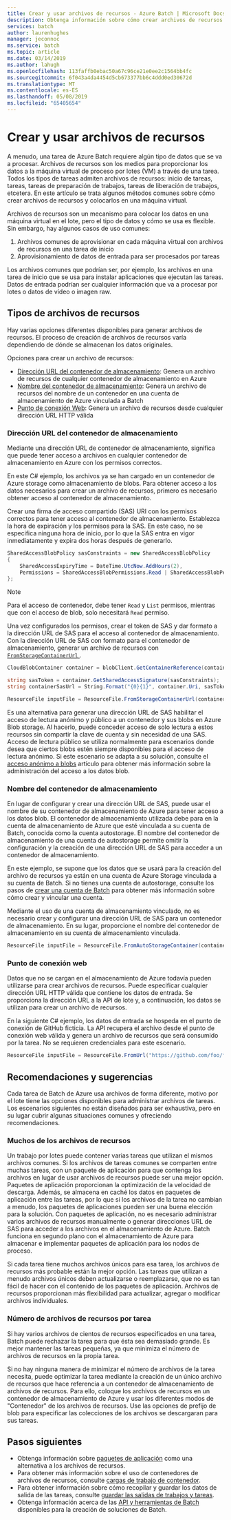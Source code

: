 ```yaml
---
title: Crear y usar archivos de recursos - Azure Batch | Microsoft Docs
description: Obtenga información sobre cómo crear archivos de recursos de Azure Batch desde diversos orígenes de entrada.
services: batch
author: laurenhughes
manager: jeconnoc
ms.service: batch
ms.topic: article
ms.date: 03/14/2019
ms.author: lahugh
ms.openlocfilehash: 113faffb0ebac50a67c96ce21e0ee2c1564bb4fc
ms.sourcegitcommit: 6f043a4da4454d5cb673377bb6c4ddd0ed30672d
ms.translationtype: MT
ms.contentlocale: es-ES
ms.lasthandoff: 05/08/2019
ms.locfileid: "65405654"
---
```

# <a name="creating-and-using-resource-files"></a>Crear y usar archivos de recursos

A menudo, una tarea de Azure Batch requiere algún tipo de datos que se va a procesar. Archivos de recursos son los medios para proporcionar los datos a la máquina virtual de proceso por lotes (VM) a través de una tarea. Todos los tipos de tareas admiten archivos de recursos: inicio de tareas, tareas, tareas de preparación de trabajos, tareas de liberación de trabajos, etcetera. En este artículo se trata algunos métodos comunes sobre cómo crear archivos de recursos y colocarlos en una máquina virtual.  

Archivos de recursos son un mecanismo para colocar los datos en una máquina virtual en el lote, pero el tipo de datos y cómo se usa es flexible. Sin embargo, hay algunos casos de uso comunes:

1. Archivos comunes de aprovisionar en cada máquina virtual con archivos de recursos en una tarea de inicio
1. Aprovisionamiento de datos de entrada para ser procesados por tareas

Los archivos comunes que podrían ser, por ejemplo, los archivos en una tarea de inicio que se usa para instalar aplicaciones que ejecutan las tareas. Datos de entrada podrían ser cualquier información que va a procesar por lotes o datos de vídeo o imagen raw.

## <a name="types-of-resource-files"></a>Tipos de archivos de recursos

Hay varias opciones diferentes disponibles para generar archivos de recursos. El proceso de creación de archivos de recursos varía dependiendo de dónde se almacenan los datos originales.

Opciones para crear un archivo de recursos:

- [Dirección URL del contenedor de almacenamiento](#storage-container-url): Genera un archivo de recursos de cualquier contenedor de almacenamiento en Azure
- [Nombre del contenedor de almacenamiento](#storage-container-name): Genera un archivo de recursos del nombre de un contenedor en una cuenta de almacenamiento de Azure vinculada a Batch
- [Punto de conexión Web](#web-endpoint): Genera un archivo de recursos desde cualquier dirección URL HTTP válida

### <a name="storage-container-url"></a>Dirección URL del contenedor de almacenamiento

Mediante una dirección URL de contenedor de almacenamiento, significa que puede tener acceso a archivos en cualquier contenedor de almacenamiento en Azure con los permisos correctos.

En este C# ejemplo, los archivos ya se han cargado en un contenedor de Azure storage como almacenamiento de blobs. Para obtener acceso a los datos necesarios para crear un archivo de recursos, primero es necesario obtener acceso al contenedor de almacenamiento.

Crear una firma de acceso compartido (SAS) URI con los permisos correctos para tener acceso al contenedor de almacenamiento. Establezca la hora de expiración y los permisos para la SAS. En este caso, no se especifica ninguna hora de inicio, por lo que la SAS entra en vigor inmediatamente y expira dos horas después de generarlo.

```csharp
SharedAccessBlobPolicy sasConstraints = new SharedAccessBlobPolicy
{
    SharedAccessExpiryTime = DateTime.UtcNow.AddHours(2),
    Permissions = SharedAccessBlobPermissions.Read | SharedAccessBlobPermissions.List
};
```

> [!NOTE]
> Para el acceso de contenedor, debe tener `Read` y `List` permisos, mientras que con el acceso de blob, solo necesitará `Read` permiso.

Una vez configurados los permisos, crear el token de SAS y dar formato a la dirección URL de SAS para el acceso al contenedor de almacenamiento. Con la dirección URL de SAS con formato para el contenedor de almacenamiento, generar un archivo de recursos con [ `FromStorageContainerUrl` ](https://docs.microsoft.com/dotnet/api/microsoft.azure.batch.resourcefile.fromstoragecontainerurl?view=azure-dotnet).

```csharp
CloudBlobContainer container = blobClient.GetContainerReference(containerName);

string sasToken = container.GetSharedAccessSignature(sasConstraints);
string containerSasUrl = String.Format("{0}{1}", container.Uri, sasToken);

ResourceFile inputFile = ResourceFile.FromStorageContainerUrl(containerSasUrl);
```

Es una alternativa para generar una dirección URL de SAS habilitar el acceso de lectura anónimo y público a un contenedor y sus blobs en Azure Blob storage. Al hacerlo, puede conceder acceso de solo lectura a estos recursos sin compartir la clave de cuenta y sin necesidad de una SAS. Acceso de lectura público se utiliza normalmente para escenarios donde desea que ciertos blobs estén siempre disponibles para el acceso de lectura anónimo. Si este escenario se adapta a su solución, consulte el [acceso anónimo a blobs](../storage/blobs/storage-manage-access-to-resources.md) artículo para obtener más información sobre la administración del acceso a los datos blob.

### <a name="storage-container-name"></a>Nombre del contenedor de almacenamiento

En lugar de configurar y crear una dirección URL de SAS, puede usar el nombre de su contenedor de almacenamiento de Azure para tener acceso a los datos blob. El contenedor de almacenamiento utilizada debe para en la cuenta de almacenamiento de Azure que esté vinculada a su cuenta de Batch, conocida como la cuenta autostorage. El nombre del contenedor de almacenamiento de una cuenta de autostorage permite omitir la configuración y la creación de una dirección URL de SAS para acceder a un contenedor de almacenamiento.

En este ejemplo, se supone que los datos que se usará para la creación del archivo de recursos ya están en una cuenta de Azure Storage vinculada a su cuenta de Batch. Si no tienes una cuenta de autostorage, consulte los pasos de [crear una cuenta de Batch](batch-account-create-portal.md) para obtener más información sobre cómo crear y vincular una cuenta.

Mediante el uso de una cuenta de almacenamiento vinculado, no es necesario crear y configurar una dirección URL de SAS para un contenedor de almacenamiento. En su lugar, proporcione el nombre del contenedor de almacenamiento en su cuenta de almacenamiento vinculada.

```csharp
ResourceFile inputFile = ResourceFile.FromAutoStorageContainer(containerName);
```

### <a name="web-endpoint"></a>Punto de conexión web

Datos que no se cargan en el almacenamiento de Azure todavía pueden utilizarse para crear archivos de recursos. Puede especificar cualquier dirección URL HTTP válida que contiene los datos de entrada. Se proporciona la dirección URL a la API de lote y, a continuación, los datos se utilizan para crear un archivo de recursos.

En la siguiente C# ejemplo, los datos de entrada se hospeda en el punto de conexión de GitHub ficticia. La API recupera el archivo desde el punto de conexión web válida y genera un archivo de recursos que será consumido por la tarea. No se requieren credenciales para este escenario.

```csharp
ResourceFile inputFile = ResourceFile.FromUrl("https://github.com/foo/file.txt", filePath);
```

## <a name="tips-and-suggestions"></a>Recomendaciones y sugerencias

Cada tarea de Batch de Azure usa archivos de forma diferente, motivo por el lote tiene las opciones disponibles para administrar archivos de tareas. Los escenarios siguientes no están diseñados para ser exhaustiva, pero en su lugar cubrir algunas situaciones comunes y ofreciendo recomendaciones.

### <a name="many-resource-files"></a>Muchos de los archivos de recursos

Un trabajo por lotes puede contener varias tareas que utilizan el mismos archivos comunes. Si los archivos de tareas comunes se comparten entre muchas tareas, con un paquete de aplicación para que contenga los archivos en lugar de usar archivos de recursos puede ser una mejor opción. Paquetes de aplicación proporcionan la optimización de la velocidad de descarga. Además, se almacena en caché los datos en paquetes de aplicación entre las tareas, por lo que si los archivos de la tarea no cambian a menudo, los paquetes de aplicaciones pueden ser una buena elección para la solución. Con paquetes de aplicación, no es necesario administrar varios archivos de recursos manualmente o generar direcciones URL de SAS para acceder a los archivos en el almacenamiento de Azure. Batch funciona en segundo plano con el almacenamiento de Azure para almacenar e implementar paquetes de aplicación para los nodos de proceso.

Si cada tarea tiene muchos archivos únicos para esa tarea, los archivos de recursos más probable están la mejor opción. Las tareas que utilizan a menudo archivos únicos deben actualizarse o reemplazarse, que no es tan fácil de hacer con el contenido de los paquetes de aplicación. Archivos de recursos proporcionan más flexibilidad para actualizar, agregar o modificar archivos individuales.

### <a name="number-of-resource-files-per-task"></a>Número de archivos de recursos por tarea

Si hay varios archivos de cientos de recursos especificados en una tarea, Batch puede rechazar la tarea para que ésta sea demasiado grande. Es mejor mantener las tareas pequeñas, ya que minimiza el número de archivos de recursos en la propia tarea.

Si no hay ninguna manera de minimizar el número de archivos de la tarea necesita, puede optimizar la tarea mediante la creación de un único archivo de recursos que hace referencia a un contenedor de almacenamiento de archivos de recursos. Para ello, coloque los archivos de recursos en un contenedor de almacenamiento de Azure y usar los diferentes modos de "Contenedor" de los archivos de recursos. Use las opciones de prefijo de blob para especificar las colecciones de los archivos se descargaran para sus tareas.

## <a name="next-steps"></a>Pasos siguientes

- Obtenga información sobre [paquetes de aplicación](batch-application-packages.md) como una alternativa a los archivos de recursos.
- Para obtener más información sobre el uso de contenedores de archivos de recursos, consulte [cargas de trabajo de contenedor](batch-docker-container-workloads.md).
- Para obtener información sobre cómo recopilar y guardar los datos de salida de las tareas, consulte [guardar las salidas de trabajos y tareas](batch-task-output.md).
- Obtenga información acerca de las [API y herramientas de Batch](batch-apis-tools.md) disponibles para la creación de soluciones de Batch.
